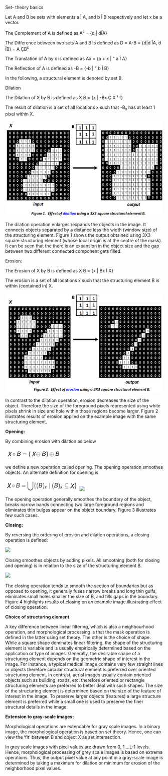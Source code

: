 Set- theory basics

Let A and B be sets with elements a Î A, and b Î B respectively and let x be a vector.

The Complement of A is defined as A<sup>c</sup> = {d | dÏA}

The Difference between two sets A and B is defined as D = A-B = {d|d ÎA, d ÏB} = A ÇB<sup>c</sup>

The Translation of A by x is defined as Ax = {a + x | " a Î A}

The Reflection of A is defined as -B = {-b | " b Î B}

In the following, a structural element is denoted by set B.

Dilation

The Dilation of X by B is defined as X B = {x | -Bx Ç X ¹ f}

The result of dilation is a set of all locations x such that -B<sub>x</sub> has at least 1 pixel within X.

<img src="images/theory_html_37e381f2.png">

The dilation operation enlarges /expands the objects in the image. It connects objects separated by a distance less the width (window size) of the structuring element. Figure 1 shows the output obtained using 3X3 square structuring element (whose local origin is at the centre of the mask). It can be seen that the there is an expansion in the object size and the gap between two different connected component gets filled.

Erosion:

The Erosion of X by B is defined as X B = {x | Bx Í X}

The erosion is a set of all locations x such that the structuring element B is within (contained in) X.

<img src="images/theory_html_m23129e3e.png">

In contrast to the dilation operation, erosion decreases the size of the object. Therefore the size of the foreground pixels represented using white pixels shrink in size and hole within those regions become larger. Figure 2 illustrates results of erosion applied on the example image with the same structuring element.

**Opening:**

By combining erosion with dilation as below

<img src="images/theory_html_m2b496d36.png">

we define a new operation called opening. The opening operation smoothes objects. An alternate definition for opening is

<img src="images/theory_html_m777debab.png">


<img  src="theory_html_m7e9b3438.png">

The opening operation generally smoothes the boundary of the object, breaks narrow bands connecting two large foreground regions and eliminates thin bulges appear on the object boundary. Figure 3 illustrates few such cases.

**Closing:**

By reversing the ordering of erosion and dilation operations, a closing operation is defined:

<img src="theory_html_m781f428.png">

Closing smoothes objects by adding pixels. All smoothing (both for closing and opening) is in relation to the size of the structuring element B.

<img src="theory_html_m594e600f.png">

The closing operation tends to smooth the section of boundaries but as opposed to opening, it generally fuses narrow breaks and long thin gulfs, eliminates small holes smaller the size of B, and fills gaps in the boundary. Figure 4 highlights results of closing on an example image illustrating effect of closing operation.

**Choice of structuring element**

A key difference between linear filtering, which is also a neighbourhood operation, and morphological processing is that the mask operation is defined in the latter using set theory. The other is the choice of shape. While a square shape dominates linear filtering, the shape of the structuring element is variable and is usually empirically determined based on the application or type of images. Generally, the desirable shape of a structuring element depends on the geometric shape of interest in the image. For instance, a typical medical image contains very few straight lines or objects therefore circular structural element is preferred over oriented structuring element. In contrast, aerial images usually contain oriented objects such as building, roads, etc. therefore oriented or rectangle structuring elements are preferred to better deal with such shapes. The size of the structuring element is determined based on the size of the feature of interest in the image. To preserve larger objects (features) a large structure element is preferred while a small one is used to preserve the finer structural details in the image.

**Extension to gray-scale images:**

Morphological operations are extendable for gray scale images. In a binary image, the morphological operation is based on set theory. Hence, one can view the ‘fit’ between B and object X as set intersection.

In grey scale images with pixel values are drawn from 0, 1….L-1 levels. Hence, morphological processing of grey scale images is based on extrema operations. Thus, the output pixel value at any point in a gray-scale image is determined by taking a maximum for dilation or minimum for erosion of the neighborhood pixel values.